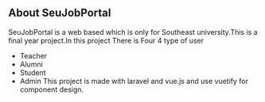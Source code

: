 
## About SeuJobPortal

SeuJobPortal is a web based which is only for Southeast university.This is a final year project.In this project There is Four 4 type of user 
- Teacher 
- Alumni
- Student 
- Admin
This project is made with laravel and vue.js and use vuetify for component design.
